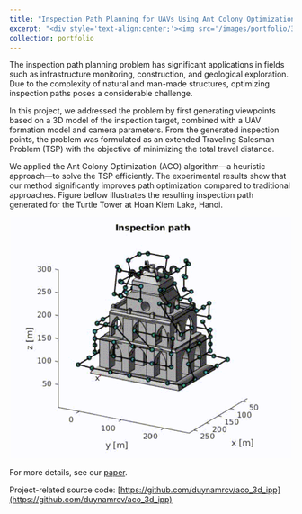 ```yaml
---
title: "Inspection Path Planning for UAVs Using Ant Colony Optimization"
excerpt: "<div style='text-align:center;'><img src='/images/portfolio/3d_coverage.png' width='400'>"
collection: portfolio
---
```


The inspection path planning problem has significant applications in fields such as infrastructure monitoring, construction, and geological exploration. Due to the complexity of natural and man-made structures, optimizing inspection paths poses a considerable challenge.

In this project, we addressed the problem by first generating viewpoints based on a 3D model of the inspection target, combined with a UAV formation model and camera parameters. From the generated inspection points, the problem was formulated as an extended Traveling Salesman Problem (TSP) with the objective of minimizing the total travel distance. 

We applied the Ant Colony Optimization (ACO) algorithm—a heuristic approach—to solve the TSP efficiently. The experimental results show that our method significantly improves path optimization compared to traditional approaches. Figure bellow illustrates the resulting inspection path generated for the Turtle Tower at Hoan Kiem Lake, Hanoi.

<div style='text-align:center;'><img src='/images/portfolio/aco_ipp.png' width='500'></div>


For more details, see our [paper](https://doi.org/10.1109/sii58957.2024.10417512).

Project-related source code: [https://github.com/duynamrcv/aco_3d_ipp](https://github.com/duynamrcv/aco_3d_ipp)